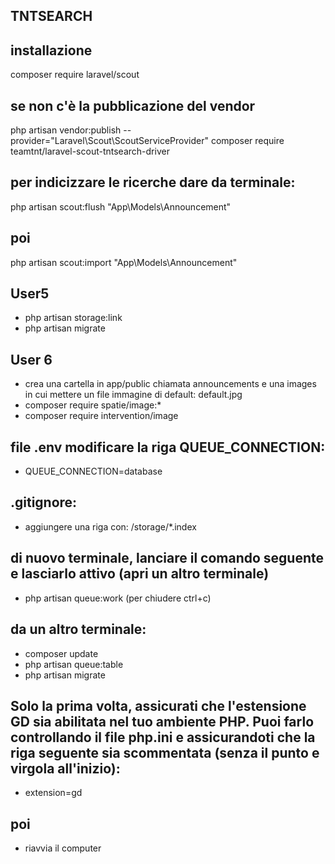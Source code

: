 ## TNTSEARCH
## installazione
composer require laravel/scout
## se non c'è la pubblicazione del vendor
php artisan vendor:publish --provider="Laravel\Scout\ScoutServiceProvider"
composer require teamtnt/laravel-scout-tntsearch-driver
## per indicizzare le ricerche dare da terminale:
php artisan scout:flush "App\Models\Announcement"
## poi
php artisan scout:import "App\Models\Announcement"

## User5
- php artisan storage:link
- php artisan migrate

## User 6
- crea una cartella in app/public chiamata announcements e una images in cui mettere un file immagine di default: default.jpg
- composer require spatie/image:*
- composer require intervention/image
## file .env modificare la riga QUEUE_CONNECTION:
- QUEUE_CONNECTION=database
## .gitignore:
- aggiungere una riga con: /storage/*.index
## di nuovo terminale, lanciare il comando seguente e lasciarlo attivo (apri un altro terminale)
- php artisan queue:work
(per chiudere ctrl+c)
## da un altro terminale:
- composer update
- php artisan queue:table
- php artisan migrate
## Solo la prima volta, assicurati che l'estensione GD sia abilitata nel tuo ambiente PHP. Puoi farlo controllando il file php.ini e assicurandoti che la riga seguente sia scommentata (senza il punto e virgola all'inizio):
- extension=gd
## poi
- riavvia il computer
